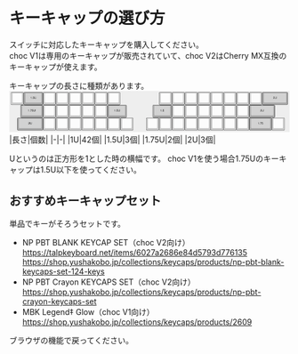 # キーキャップの選び方
スイッチに対応したキーキャップを購入してください。  
choc V1は専用のキーキャップが販売されていて、choc V2はCherry MX互換のキーキャップが使えます。

キーキャップの長さに種類があります。  
![](img/keycapu.png)
|長さ|個数|
|-|-|
|1U|42個|
|1.5U|3個|
|1.75U|2個|
|2U|3個|  

Uというのは正方形を1とした時の横幅です。
choc V1を使う場合1.75Uのキーキャップは1.5U以下を使ってください。

## おすすめキーキャップセット
単品でキーがそろうセットです。
- NP PBT BLANK KEYCAP SET（choc V2向け）  
https://talpkeyboard.net/items/6027a2686e84d5793d776135  
https://shop.yushakobo.jp/collections/keycaps/products/np-pbt-blank-keycaps-set-124-keys
- NP PBT Crayon KEYCAPS SET（choc V2向け）  
https://shop.yushakobo.jp/collections/keycaps/products/np-pbt-crayon-keycaps-set
- MBK Legend‡ Glow（choc V1向け）  
https://shop.yushakobo.jp/collections/keycaps/products/2609

ブラウザの機能で戻ってください。
